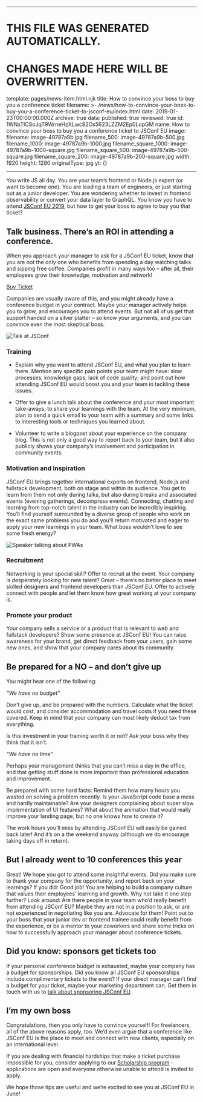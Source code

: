 ----

# THIS FILE WAS GENERATED AUTOMATICALLY.
# CHANGES MADE HERE WILL BE OVERWRITTEN.

template: pages/news-item.html.njk
title: How to convince your boss to buy you a conference ticket
filename: >-
  /news/how-to-convince-your-boss-to-buy-you-a-conference-ticket-to-jsconf-eu/index.html
date: 2019-01-23T00:00:00.000Z
archive: true
data:
  published: true
  reviewed: true
  id: 1WNxTlCSoJqT9WrneHzXLwc82Os5623LZZM2Ep0LopGM
  name: How to convince your boss to buy you a conference ticket to JSConf EU
  image:
    filename: image-49787a9b.jpg
    filename_500: image-49787a9b-500.jpg
    filename_1000: image-49787a9b-1000.jpg
    filename_square_1000: image-49787a9b-1000-square.jpg
    filename_square_500: image-49787a9b-500-square.jpg
    filename_square_200: image-49787a9b-200-square.jpg
    width: 1920
    height: 1280
    originalType: jpg
yt: {}

----


You write JS all day. You are your team’s frontend or Node.js expert (or want
to become one). You are leading a team of engineers, or just starting out as a
junior developer. You are wondering whether to invest in frontend observability
or convert your data layer to GraphQL. You know you have to attend [JSConf EU
2019](https://2019.jsconf.eu/), but how to get your boss to agree to buy you
that ticket?

## Talk business. There’s an ROI in attending a conference.

When you approach your manager to ask for a JSConf EU ticket, know that you are
not the only one who benefits from spending a day watching talks and sipping
free coffee. Companies profit in many ways too – after all, their employees
grow their knowledge, motivation and network!

<a href="https://ti.to/jsconfeu/jsconf-eu-x-2019" class="btn buy-ticket
link--nounderline">Buy Ticket</a>

Companies are usually aware of this, and you might already have a conference
budget in your contract. Maybe your manager actively helps you to grow, and
encourages you to attend events. But not all of us get that support handed on a
silver platter – so know your arguments, and you can convince even the most
skeptical boss.

![Talk at JSConf](contents:images/cms/image-49787a9b-1000.jpg)

### Training
* Explain why you want to attend JSConf EU, and what you plan to learn there.
Mention any specific pain points your team might have: slow processes,
knowledge gaps, lack of code quality; and point out how attending JSConf EU
would boost you and your team in tackling these issues.

* Offer to give a lunch talk about the conference and your most important
take-aways, to share your learnings with the team. At the very minimum, plan to
send a quick email to your team with a summary and some links to interesting
tools or techniques you learned about.

* Volunteer to write a blogpost about your experience on the company blog. This
is not only a good way to report back to your team, but it also publicly shows
your company’s involvement and participation in community events.

### Motivation and Inspiration
JSConf EU brings together international experts on frontend, Node.js and
fullstack development, both on stage and within its audience. You get to learn
from them not only during talks, but also during breaks and associated events
(evening gatherings, decompress events). Connecting, chatting and learning from
top-notch talent in the industry can be incredibly inspiring. You’ll find
yourself surrounded by a diverse group of people who work on the exact same
problems you do and you’ll return motivated and eager to apply your new
learnings in your team. What boss wouldn’t love to see some fresh energy?

![Speaker talking about PWAs](contents:images/cms/image-79d6ab4c-1000.jpg)

### Recruitment
Networking is your special skill? Offer to recruit at the event. Your company
is desperately looking for new talent? Great – there’s no better place to meet
skilled designers and frontend developers than JSConf EU. Offer to actively
connect with people and let them know how great working at your company is.

### Promote your product
Your company sells a service or a product that is relevant to web and fullstack
developers? Show some presence at JSConf EU! You can raise awareness for your
brand, get direct feedback from your users, gain some new ones, and show that
your company cares about its community.

## Be prepared for a NO – and don’t give up
You might hear one of the following:

_“We have no budget”_

Don’t give up, and be prepared with the numbers. Calculate what the ticket
would cost, and consider accommodation and travel costs if you need these
covered. Keep in mind that your company can most likely deduct tax from
everything.

Is this investment in your training worth it or not? Ask your boss why they
think that it isn’t.

_“We have no time”_

Perhaps your management thinks that you can’t miss a day in the office, and
that getting stuff done is more important than professional education and
improvement.

Be prepared with some hard facts: Remind them how many hours you wasted on
solving a problem recently. Is your JavaScript code base a mess and hardly
maintainable? Are your designers complaining about super slow implementation of
UI features? What about the animation that would really improve your landing
page, but no one knows how to create it?

The work hours you’ll miss by attending JSConf EU will easily be gained back
later! And it’s on a the weekend anyway (although we do encourage taking days
off in return).

## But I already went to 10 conferences this year
Great! We hope you got to attend some insightful events. Did you make sure to
thank your company for the opportunity, and report back on your learnings? If
you did: Good job! You are helping to build a company culture that values their
employees’ learning and growth. Why not take it one step further? Look around:
Are there people in your team who’d really benefit from attending JSConf EU?
Maybe they are not in a position to ask, or are not experienced in negotiating
like you are. Advocate for them! Point out to your boss that your junior dev or
frontend trainee could really benefit from the experience, or be a mentor to
your coworkers and share some tricks on how to successfully approach your
manager about conference tickets.

## Did you know: sponsors get tickets too
If your personal conference budget is exhausted, maybe your company has a
budget for sponsorships. Did you know all JSConf EU sponsorships include
complimentary tickets to the event? If your direct manager can’t find a budget
for your ticket, maybe your marketing department can. Get them in touch with us
to [talk about sponsoring JSConf EU](/sponsors/).

## I’m my own boss
Congratulations, then you only have to convince yourself! For freelancers, all
of the above reasons apply, too. We’d even argue that a conference like JSConf
EU is the place to meet and connect with new clients, especially on an
international level.

If you are dealing with financial hardships that make a ticket purchase
impossible for you, consider applying to our [Scholarship
program](https://2019.jsconf.eu/scholarships/) - applications are open and
everyone otherwise unable to attend is invited to apply.

We hope those tips are useful and we’re excited to see you at JSConf EU in
June!
